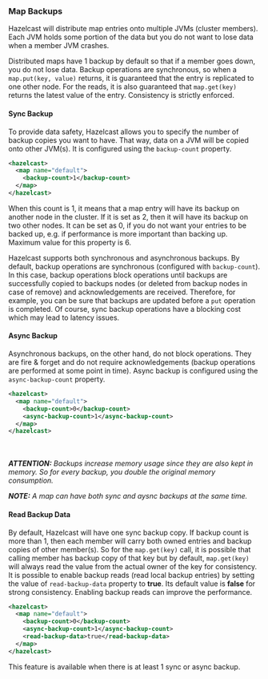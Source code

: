 


### Map Backups


Hazelcast will distribute map entries onto multiple JVMs (cluster members). Each JVM holds some portion of the data but you do not want to lose data when a member JVM crashes.
 
Distributed maps have 1 backup by default so that if a member goes down, you do not lose data. Backup operations are synchronous, so when a `map.put(key, value)` returns, it is guaranteed that the entry is replicated to one other node. For the reads, it is also guaranteed that `map.get(key)` returns the latest value of the entry. Consistency is strictly enforced.


#### Sync Backup

To provide data safety, Hazelcast allows you to specify the number of backup copies you want to have. That way, data on a JVM will be copied onto other JVM(s). It is configured using the `backup-count` property.

```xml
<hazelcast>
  <map name="default">
    <backup-count>1</backup-count>
  </map>
</hazelcast>
```

When this count is 1, it means that a map entry will have its backup on another node in the cluster. If it is set as 2, then it will have its backup on two other nodes. It can be set as 0, if you do not want your entries to be backed up, e.g. if performance is more important than backing up. Maximum value for this property is 6.

Hazelcast supports both synchronous and asynchronous backups. By default, backup operations are synchronous (configured with `backup-count`). In this case, backup operations block operations until backups are successfully copied to backups nodes (or deleted from backup nodes in case of remove) and acknowledgements are received. Therefore, for example, you can be sure that backups are updated before a `put` operation is completed. Of course, sync backup operations have a blocking cost which may lead to latency issues.

#### Async Backup

Asynchronous backups, on the other hand, do not block operations. They are fire & forget and do not require acknowledgements (backup operations are performed at some point in time). Async backup is configured using the `async-backup-count` property.
 

```xml
<hazelcast>
  <map name="default">
    <backup-count>0</backup-count>
    <async-backup-count>1</async-backup-count>
  </map>
</hazelcast>
```

<br></br>
***ATTENTION:*** *Backups increase memory usage since they are also kept in memory. So for every backup, you  double the original memory consumption.*

***NOTE:*** *A map can have both sync and aysnc backups at the same time.*



#### Read Backup Data

By default, Hazelcast will have one sync backup copy. If backup count is more than 1, then each member will carry both owned entries and backup copies of other member(s). So for the `map.get(key)` call, it is possible that calling member has backup copy of that key but by default, `map.get(key)` will always read the value from the actual owner of the key for consistency.
It is possible to enable backup reads (read local backup entries) by setting the value of `read-backup-data` property to **true**. Its default value is **false** for strong consistency. Enabling backup reads can improve the performance. 

```xml
<hazelcast>
  <map name="default">
    <backup-count>0</backup-count>
    <async-backup-count>1</async-backup-count>
    <read-backup-data>true</read-backup-data>
  </map>
</hazelcast>
```

This feature is available when there is at least 1 sync or async backup.
